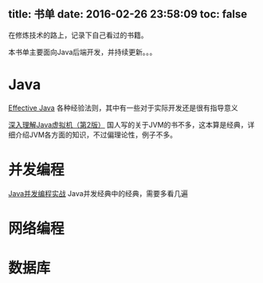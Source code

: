 title: 书单
date: 2016-02-26 23:58:09
toc: false
---

在修炼技术的路上，记录下自己看过的书籍。

本书单主要面向Java后端开发，并持续更新。。。

# Java

[Effective Java](https://book.douban.com/subject/3360807) 各种经验法则，其中有一些对于实际开发还是很有指导意义

[深入理解Java虚拟机（第2版）](https://book.douban.com/subject/24722612/) 国人写的关于JVM的书不多，这本算是经典，详细介绍JVM各方面的知识，不过偏理论性，例子不多。

# 并发编程

[Java并发编程实战](https://book.douban.com/subject/10484692/) Java并发经典中的经典，需要多看几遍


# 网络编程


# 数据库

